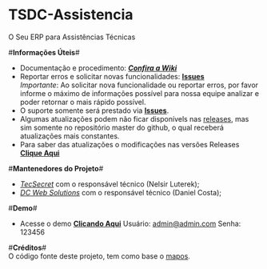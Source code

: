 # TSDC-Assistencia
O Seu ERP para Assistências Técnicas
<p />
<p />

#__Informações Úteis__#
* Documentação e procedimento: ___[Confira a Wiki](https://github.com/TecSecret/TSDC-Assistencia/wiki)___
* Reportar erros e solicitar novas funcionalidades: __[Issues](https://github.com/TecSecret/TSDC-Assistencia/issues)__<br />
_Importante_: Ao solicitar nova funcionalidade ou reportar erros, por favor informe o máximo de informações possível para nossa equipe analizar e poder retornar o mais rápido possível.<br />
* O suporte somente será prestado via __[Issues](https://github.com/TecSecret/TSDC-Assistencia/issues)__.<br />
* Algumas atualizações podem não ficar disponívels nas [releases](https://github.com/TecSecret/TSDC-Assistencia/releases), mas sim somente no repositório master do github, o qual receberá atualizações mais constantes.
* Para saber das atualizações o modificações nas versões Releases __[Clique Aqui](https://github.com/TecSecret/TSDC-Assistencia/wiki/Change-Log)__ <p />

#__Mantenedores do Projeto__#
* _[TecSecret](tecsecret.com.br)_ com o responsável técnico (Nelsir Luterek);<br />
* _[DC Web Solutions](dcwebsolutions.com.br)_ com o responsável técnico (Daniel Costa);<p /><p />

#__Demo__#
* Acesse o demo __[Clicando Aqui](https://demotsdc.tecsecret.com.br)__
Usuário: admin@admin.com
Senha: 123456

#__Créditos__#<br />
O código fonte deste projeto, tem como base o [mapos](https://github.com/RamonSilva20/mapos).<p />
